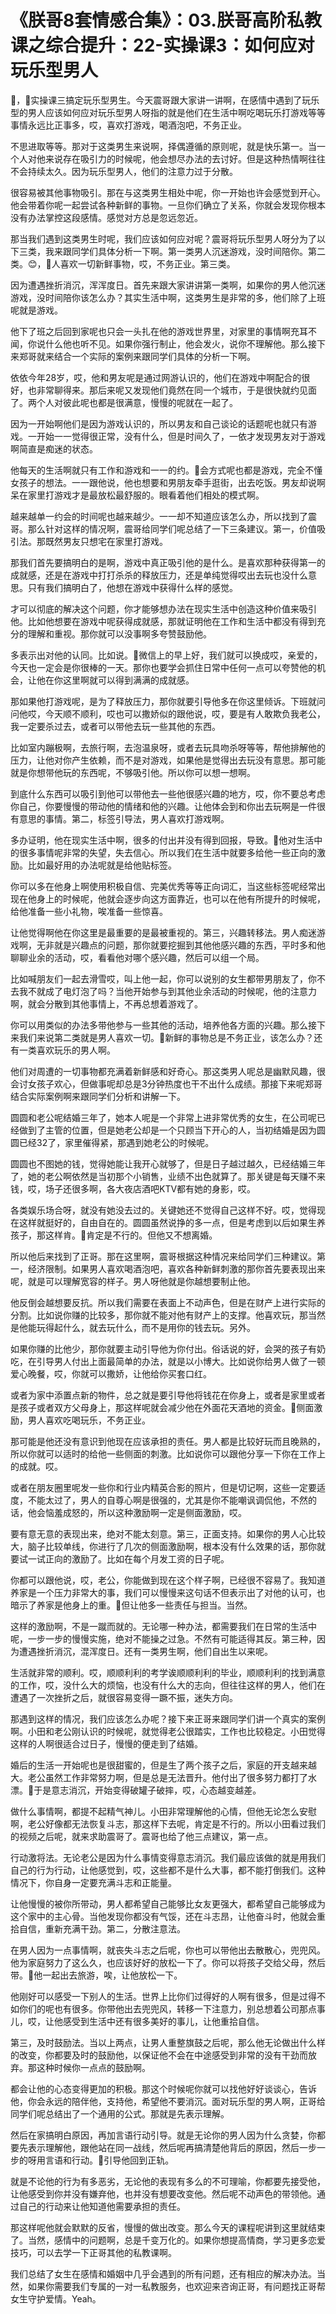 # 《朕哥8套情感合集》：03.朕哥高阶私教课之综合提升：22-实操课3：如何应对玩乐型男人

🎼，🎼实操课三搞定玩乐型男生。今天震哥跟大家讲一讲啊，在感情中遇到了玩乐型的男人应该如何应对玩乐型男人呀指的就是他们在生活中啊吃喝玩乐打游戏等等事情永远比正事多，哎，喜欢打游戏，喝酒泡吧，不务正业。

不思进取等等。那对于这类男生来说啊，择偶遵循的原则呢，就是快乐第一。当一个人对他来说存在吸引力的时候呢，他会想尽办法的去讨好。但是这种热情啊往往不会持续太久。因为玩乐型男人，他们的注意力过于分散。

很容易被其他事物吸引。那在与这类男生相处中呢，你一开始也许会感觉到开心。他会带着你呢一起尝试各种新鲜的事物。一旦你们确立了关系，你就会发现你根本没有办法掌控这段感情。感觉对方总是忽远忽近。

那当我们遇到这类男生时呢，我们应该如何应对呢？震哥将玩乐型男人呀分为了以下三类，我来跟同学们具体分析一下啊。第一类男人沉迷游戏，没时间陪你。第二类。😊，🎼人喜欢一切新鲜事物，哎，不务正业。第三类。

因为遭遇挫折消沉，浑浑度日。首先来跟大家讲讲第一类啊，如果你的男人他沉迷游戏，没时间陪你该怎么办？其实生活中啊，这类男生是非常的多，他们除了上班呢就是游戏。

他下了班之后回到家呢也只会一头扎在他的游戏世界里，对家里的事情啊充耳不闻，你说什么他也听不见。如果你强行制止，他会发火，说你不理解他。那么接下来郑哥就来结合一个实际的案例来跟同学们具体的分析一下啊。

依依今年28岁，哎，他和男友呢是通过网游认识的，他们在游戏中啊配合的很好，也非常聊得来。那后来呢又发现他们竟然在同一个城市，于是很快就约见面了。两个人对彼此呢也都是很满意，慢慢的呢就在一起了。

因为一开始啊他们是因为游戏认识的，所以男友和自己谈论的话题呢也就只有游戏。一开始一一觉得很正常，没有什么，但是时间久了，一依才发现男友对于游戏啊简直是痴迷的状态。

他每天的生活啊就只有工作和游戏和一一的约。🎼会方式呢也都是游戏，完全不懂女孩子的想法。一一跟他说，他也想要和男朋友牵手逛街，出去吃饭。男友却说啊呆在家里打游戏才是最放松最舒服的。眼看着他们相处的模式啊。

越来越单一约会的时间呢也越来越少。一一却不知道应该怎么办，所以找到了震哥。那么针对这样的情况啊，震哥给同学们呢总结了一下三条建议。第一，价值吸引法。那既然男友只想宅在家里打游戏。

那我们首先要搞明白的是啊，游戏中真正吸引他的是什么。是喜欢那种获得第一的成就感，还是在游戏中打打杀杀的释放压力，还是单纯觉得哎出去玩也没什么意思。只有我们搞明白了，他想在游戏中获得什么样的感觉。

才可以彻底的解决这个问题，你才能够想办法在现实生活中创造这种价值来吸引他。比如他想要在游戏中呢获得成就感，那就证明他在工作和生活中都没有得到充分的理解和重视。那你就可以没事啊多夸赞鼓励他。

多表示出对他的认同。比如说。🎼微信上的早上好，我们就可以换成哎，亲爱的，今天也一定会是你很棒的一天。那你也要学会抓住日常中任何一点可以夸赞他的机会，让他在你这里啊就可以得到满满的成就感。

那如果他打游戏呢，是为了释放压力，那你就要引导他多在你这里倾诉。下班就问问他哎，今天顺不顺利，哎也可以撒娇似的跟他说，哎，要是有人敢欺负我老公，我一定要杀过去，或者可以带他去玩一些其他的东西。

比如室内蹦极啊，去旅行啊，去泡温泉呀，或者去玩具吻杀呀等等，帮他排解他的压力，让他对你产生依赖，而不是对游戏，如果他是觉得出去玩没有意思。那可能就是你想带他玩的东西呢，不够吸引他。所以你可以想一想啊。

到底什么东西可以吸引到他可以带他去一些他很感兴趣的地方，哎，你不要总考虑你自己，你要慢慢的带动他的情绪和他的兴趣。让他体会到和你出去玩啊是一件很有意思的事情。第二，标签引导法，男人喜欢打游戏啊。

多办证明，他在现实生活中啊，很多的付出并没有得到回报，导致。🎼他对生活中的很多事情呢非常的失望，失去信心。所以我们在生活中就要多给他一些正向的激励。比如最好用的办法呢就是给他贴标签。

你可以多在他身上啊使用积极自信、完美优秀等等正向词汇，当这些标签呢经常出现在他身上的时候呢，他就会逐步向这方面靠近，也可以在他有所提升的时候呢，给他准备一些小礼物，唉准备一些惊喜。

让他觉得啊他在你这里是最重要的是最被重视的。第三，兴趣转移法。男人痴迷游戏啊，无非就是兴趣点的问题，那你就要挖掘到其他他感兴趣的东西，平时多和他聊聊业余的活动，哎，看看他对哪个感兴趣，然后可以组一个局。

比如喊朋友们一起去滑雪哎，叫上他一起，你可以说别的女生都带男朋友了，你不去我不就成了电灯泡了吗？当他开始参与到其他业余活动的时候呢，他的注意力啊，就会分散到其他事情上，不再总想着游戏了。

你可以用类似的办法多带他参与一些其他的活动，培养他各方面的兴趣。那么接下来我们来说第二类就是男人喜欢一切。🎼新鲜的事物总是不务正业，该怎么办？还有一类喜欢玩乐的男人啊。

他们对周遭的一切事物都充满着新鲜感和好奇心。那这类男人呢总是幽默风趣，很会讨女孩子欢心，但做事呢却总是3分钟热度也干不出什么成绩。那接下来呢郑哥结合实际案例啊来跟同学们分析和讲解一下。

圆圆和老公呢结婚三年了，她本人呢是一个非常上进非常优秀的女生，在公司呢已经做到了主管的位置，但是她老公却是一个只顾当下开心的人，当初结婚是因为圆圆已经32了，家里催得紧，那遇到她老公的时候呢。

圆圆也不图她的钱，觉得她能让我开心就够了，但是日子越过越久，已经结婚三年了，她的老公啊依然是当初那个小销售，业绩不出色就算了。那关键是每天赚不来钱，哎，场子还很多啊，各大夜店酒吧KTV都有她的身影，哎。

各类娱乐场合呀，就没有她没去过的。关键她还不觉得自己这样不好。哎，觉得现在这样就挺好的，自由自在的。圆圆虽然说挣的多一点，但是考虑到以后如果生养孩子，那这样肯。🎼肯定是不行的。但他又不想离婚。

所以他后来找到了正哥。那在这里啊，震哥根据这种情况来给同学们三种建议。第一，经济限制。如果男人喜欢喝酒泡吧，喜欢各种新鲜刺激的那你首先要表现出来呢，就是可以理解宽容的样子。男人呀他就是你越想要制止他。

他反倒会越想要反抗。所以我们需要在表面上不动声色，但是在财产上进行实际的分割。比如说你赚的比较多，那你就不能对他有财产上的支撑。他喜欢玩，那当然是他能玩得起什么，就去玩什么，而不是用你的钱去玩。另外。

如果你赚的比他少，那你就要主动引导他为你付出。俗话说的好，会哭的孩子有奶吃，在引导男人付出上面最简单的办法，就是以小博大。比如说你给男人做了一顿爱心晚餐，哎，你就可以撒娇，让他给你买套口红。

或者为家中添置点新的物件，总之就是要引导他将钱花在你身上，或者是家里或者是孩子或者双方父母身上，那这样呢就会减少他在外面花天酒地的资金。🎼侧面激励，男人喜欢吃喝玩乐，不务正业。

那可能是他还没有意识到他现在应该承担的责任。男人都是比较好玩而且晚熟的，所以你就可以适时的给他一些侧面的刺激。比如说你可以跟他分享一下你在工作上的成就。哎。

或者在朋友圈里呢发一些你和行业内精英合影的照片，但是切记啊，这些一定要适度，不能太过了，男人的自尊心啊是很强的，尤其是你不能嘲讽调侃他，不然的话，他会恼羞成怒的，所以这种激励啊一定是侧面激励，哎。

要有意无意的表现出来，绝对不能太刻意。第三，正面支持。如果你的男人心比较大，脑子比较单线，你进行了几次的侧面激励啊，根本没有什么效果的话，那你就要试一试正向的激励了。比如在每个月发工资的日子呢。

你都可以跟他说，哎，老公，你能做到现在这个样子啊，已经很不容易了。我知道养家是一个压力非常大的事，我们可以慢慢来这句话不但表示出了对他的认可，也暗示了养家是他身上的重。🎼但让他多一些责任与担当。当然。

这样的激励啊，不是一蹴而就的。无论哪一种办法，都需要我们在日常的生活中呢，一步一步的慢慢实施，绝对不能操之过急。不然有可能适得其反。第三种，因为遭遇挫折消沉，混浑度日。还有一类男生啊，他们自出生以来呢。

生活就非常的顺利。哎，顺顺利利的考学诶顺顺利利的毕业，顺顺利利的找到满意的工作，哎，没什么大的烦恼，也没有什么大的志向，但往往这样的男人，他们在遭遇了一次挫折之后，就很容易变得一蹶不振，迷失方向。

那遇到这样的情况，我们应该怎么办呢？接下来正哥来跟同学们讲一个真实的案例啊。小田和老公刚认识的时候呢，就觉得老公很踏实，工作也比较稳定。小田觉得这样的人啊很适合过日子，慢慢的便走到了结婚。

婚后的生活一开始呢也是很甜蜜的，但是生了两个孩子之后，家庭的开支越来越大。老公虽然工作非常努力啊，但是总是无法晋升。他付出了很多努力都打了水漂。🎼于是意志消沉，开始变得破罐子破摔，哎，心态越变越差。

做什么事情啊，都提不起精气神儿。小田非常理解他的心情，但他无论怎么安慰啊，老公好像都无法恢复斗志，那这样下去呢，肯定是不行的。所以小田看过我们的视频之后呢，就来求助震哥了。震哥也给了他三点建议，第一点。

行动激将法。无论老公是因为什么事情变得意志消沉。我们最应该做的就是用我们自己的行为行动，让他感觉到，哎，这些都不是什么大事，都不能打倒我们。这种情况下，你自身一定要充满斗志和正能量。

让他慢慢的被你所带动，男人都希望自己能够比女友更强大，都希望自己能够成为这个家中的主心骨。当他发现你都没有气馁，还在斗志昂，让他奋斗时，他就会重拾自信，重新充满干劲。第二，分散注意法。

在男人因为一点事情啊，就丧失斗志之后呢，你也可以带他出去散散心，兜兜风。他为家庭努力了这么久，也应该好好的放松一下了。你可以将孩子交给父母，然后带。🎼他一起出去旅游，唉，让他放松一下。

他刚好可以感受一下别人的生活。世界上比你们过得好的人啊有很多，但是过得不如你们的呢也有很多。你带他出去兜兜风，转移一下注意力，别总想着公司那点事儿，哎，让他感受到生活中还有很多美好的事儿，让他重拾自信。

第三，及时鼓励法。当以上两点，让男人重整旗鼓之后呢，那么他无论做出什么样的改变，你都要及时的鼓励他，以保证他不会在中途感受到非常的没有干劲而放弃。那这种时候你一点点的鼓励啊。

都会让他的心态变得更加的积极。那这个时候呢你就可以找他好好谈谈心，告诉他，你会永远的陪伴他，支持他，希望他不要消沉。面对玩乐型的男人啊，正哥给同学们呢总结出了一个通用的公式。那就是先表示理解。

然后在家搞明白原因，再加言语行动引导。就是无论你的男人因为什么贪婪，你都要先表示理解他，跟他站在同一战线，然后呢再搞清楚他背后的原因，然后一步一步的呀用言语和行动。🎼引导他回到正轨。

就是不论他的行为有多恶劣，无论他的表现有多么的不可理喻，你都要先接受他，让他感受到你并没有嫌弃他，也并没有想要改变他。然后呢不动声色的带领他。通过自己的行动来让他知道他需要承担的责任。

那这样呢他就会默默的反省，慢慢的做出改变。那么今天的课程呢讲到这里就结束了。当然，感情中的问题啊，总是千变万化的。如果你想提高情商，学习更多恋爱技巧，可以去学一下正哥其他的私教课啊。

我们总结了女生在感情和婚姻中几乎会遇到的所有问题，还有相应的解决办法。当然，如果你需要我们专属的一对一私教服务，也欢迎来咨询正哥，有问题找正哥帮女生守护爱情。Yeah。

